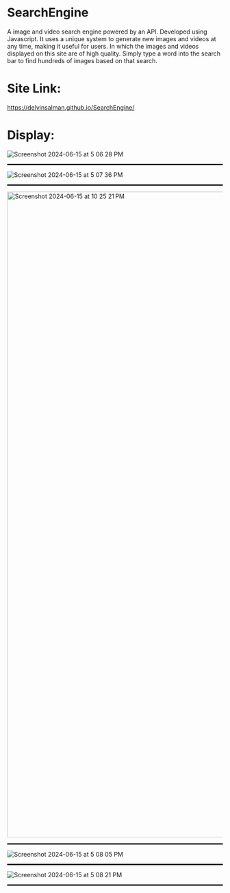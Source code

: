 # SearchEngine
A image and video search engine powered by an API. Developed using Javascript. It uses a unique system to generate new images and videos at any time, making it useful for users. In which the images and videos displayed on this site are of high quality. Simply type a word into the search bar to find hundreds of images based on that search.  


# Site Link:
https://delvinsalman.github.io/SearchEngine/ 


# Display:


![Screenshot 2024-06-15 at 5 06 28 PM](https://github.com/delvinsalman/SearchEngine/assets/90351386/1e4a739d-c604-4b84-985e-4c024bb9b29c)

<hr style="border:1px solid black">

![Screenshot 2024-06-15 at 5 07 36 PM](https://github.com/delvinsalman/SearchEngine/assets/90351386/05a09a5e-9bea-48fa-bcbf-890e062ed557)

<hr style="border:1px solid black">
<img width="1506" alt="Screenshot 2024-06-15 at 10 25 21 PM" src="https://github.com/delvinsalman/SearchEngine/assets/90351386/eab702f3-0b0a-4a39-b149-41496bb6ad26">


<hr style="border:1px solid black">

![Screenshot 2024-06-15 at 5 08 05 PM](https://github.com/delvinsalman/SearchEngine/assets/90351386/299fe96b-f512-4208-b8c5-111d42cc2031)

<hr style="border:1px solid black">

![Screenshot 2024-06-15 at 5 08 21 PM](https://github.com/delvinsalman/SearchEngine/assets/90351386/cf52f41e-8d62-4a75-b4c3-ed1ab609ef3b)

<hr style="border:1px solid black">
